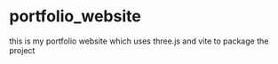 # portfolio_website

this is my portfolio website which uses three.js and vite to package the project

